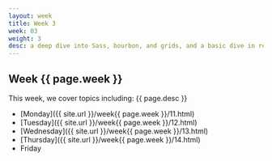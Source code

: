 ```yaml
---
layout: week
title: Week 3
week: 03
weight: 3
desc: a deep dive into Sass, bourbon, and grids, and a basic dive in responsive web design. In addition, we will discuss Photoshopin web design.
---
```


## Week {{ page.week }}
This week, we cover topics including: {{ page.desc }}

* [Monday]({{ site.url }}/week{{ page.week }}/11.html)
* [Tuesday]({{ site.url }}/week{{ page.week }}/12.html)
* [Wednesday]({{ site.url }}/week{{ page.week }}/13.html)
* [Thursday]({{ site.url }}/week{{ page.week }}/14.html)
* Friday


